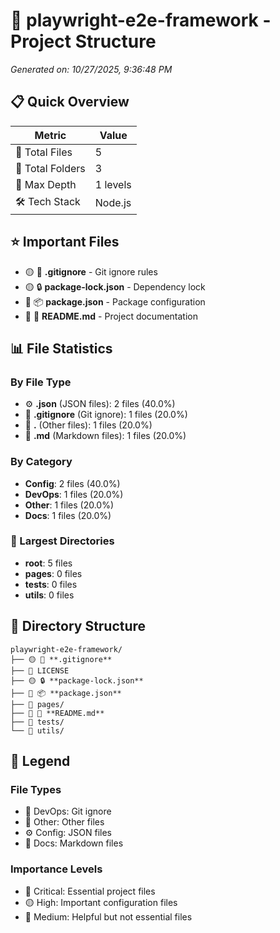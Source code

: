# 📁 playwright-e2e-framework - Project Structure

*Generated on: 10/27/2025, 9:36:48 PM*

## 📋 Quick Overview

| Metric | Value |
|--------|-------|
| 📄 Total Files | 5 |
| 📁 Total Folders | 3 |
| 🌳 Max Depth | 1 levels |
| 🛠️ Tech Stack | Node.js |

## ⭐ Important Files

- 🟡 🚫 **.gitignore** - Git ignore rules
- 🟡 🔒 **package-lock.json** - Dependency lock
- 🔴 📦 **package.json** - Package configuration
- 🔴 📖 **README.md** - Project documentation

## 📊 File Statistics

### By File Type

- ⚙️ **.json** (JSON files): 2 files (40.0%)
- 🚫 **.gitignore** (Git ignore): 1 files (20.0%)
- 📄 **.** (Other files): 1 files (20.0%)
- 📖 **.md** (Markdown files): 1 files (20.0%)

### By Category

- **Config**: 2 files (40.0%)
- **DevOps**: 1 files (20.0%)
- **Other**: 1 files (20.0%)
- **Docs**: 1 files (20.0%)

### 📁 Largest Directories

- **root**: 5 files
- **pages**: 0 files
- **tests**: 0 files
- **utils**: 0 files

## 🌳 Directory Structure

```
playwright-e2e-framework/
├── 🟡 🚫 **.gitignore**
├── 📄 LICENSE
├── 🟡 🔒 **package-lock.json**
├── 🔴 📦 **package.json**
├── 📄 pages/
├── 🔴 📖 **README.md**
├── 🧪 tests/
└── 🔧 utils/
```

## 📖 Legend

### File Types
- 🚫 DevOps: Git ignore
- 📄 Other: Other files
- ⚙️ Config: JSON files
- 📖 Docs: Markdown files

### Importance Levels
- 🔴 Critical: Essential project files
- 🟡 High: Important configuration files
- 🔵 Medium: Helpful but not essential files
